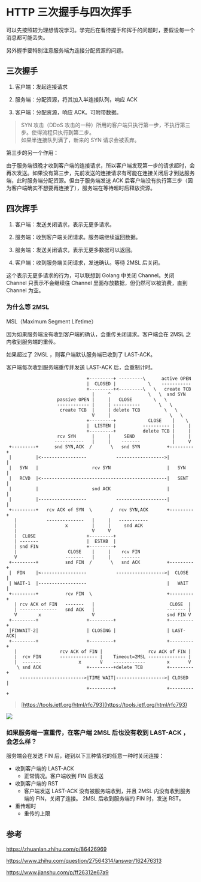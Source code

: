 # HTTP 三次握手与四次挥手


可以先按照较为理想情况学习。学完后在看待握手和挥手的问题时，要假设每一个消息都可能丢失。  

另外握手要特别注意服务端为连接分配资源的问题。

<!-- more -->

## 三次握手

1. 客户端：发起连接请求

2. 服务端：分配资源，将其加入半连接队列，响应 ACK

3. 客户端：分配资源，响应 ACK。可附带数据。

> SYN 攻击（DDoS 攻击的一种）所用的客户端只执行第一步，不执行第三步。使得流程只执行到第二步。   
> 如果半连接队列满了，新来的 SYN 请求会被丢弃。

第三步的另一个作用：

由于服务端很晚才收到客户端的连接请求，所以客户端发现第一步的请求超时，会再次发送。如果没有第三步，先前发送的连接请求有可能在连接关闭后才到达服务端，此时服务端分配资源。但由于服务端发送 ACK 后客户端没有执行第三步（因为客户端确实不想要再连接了），服务端在等待超时后释放资源。

## 四次挥手

1. 客户端：发送关闭请求，表示无更多请求。

2. 服务端：收到客户端关闭请求。服务端继续返回数据。

3. 服务端：发送关闭请求，表示无更多数据可以返回。

4. 客户端：收到服务端关闭请求，发送确认。等待 2MSL 后关闭。

这个表示无更多请求的行为，可以联想到 Golang 中关闭 Channel。关闭 Channel 只表示不会继续往 Channel 里面存放数据，但仍然可以被消费，直到 Channel 为空。

### 为什么等 2MSL

MSL（Maximum Segment Lifetime）

因为如果服务端没有收到客户端的确认，会重传关闭请求。客户端会在 2MSL 之内收到服务端的重传。

如果超过了 2MSL ，则客户端默认服务端已收到了 LAST-ACK。

客户端每次收到服务端重传并发送 LAST-ACK 后，会重制计时。

```
                              +---------+ ---------\      active OPEN
                              |  CLOSED |            \    -----------
                              +---------+<---------\   \   create TCB
                                |     ^              \   \  snd SYN
                   passive OPEN |     |   CLOSE        \   \
                   ------------ |     | ----------       \   \
                    create TCB  |     | delete TCB         \   \
                                V     |                      \   \
                              +---------+            CLOSE    |    \
                              |  LISTEN |          ---------- |     |
                              +---------+          delete TCB |     |
                   rcv SYN      |     |     SEND              |     |
                  -----------   |     |    -------            |     V
 +---------+      snd SYN,ACK  /       \   snd SYN          +---------+
 |         |<-----------------           ------------------>|         |
 |   SYN   |                    rcv SYN                     |   SYN   |
 |   RCVD  |<-----------------------------------------------|   SENT  |
 |         |                    snd ACK                     |         |
 |         |------------------           -------------------|         |
 +---------+   rcv ACK of SYN  \       /  rcv SYN,ACK       +---------+
   |           --------------   |     |   -----------
   |                  x         |     |     snd ACK
   |                            V     V
   |  CLOSE                   +---------+
   | -------                  |  ESTAB  |
   | snd FIN                  +---------+
   |                   CLOSE    |     |    rcv FIN
   V                  -------   |     |    -------
 +---------+          snd FIN  /       \   snd ACK          +---------+
 |  FIN    |<-----------------           ------------------>|  CLOSE  |
 | WAIT-1  |------------------                              |   WAIT  |
 +---------+          rcv FIN  \                            +---------+
   | rcv ACK of FIN   -------   |                            CLOSE  |
   | --------------   snd ACK   |                           ------- |
   V        x                   V                           snd FIN V
 +---------+                  +---------+                   +---------+
 |FINWAIT-2|                  | CLOSING |                   | LAST-ACK|
 +---------+                  +---------+                   +---------+
   |                rcv ACK of FIN |                 rcv ACK of FIN |
   |  rcv FIN       -------------- |    Timeout=2MSL -------------- |
   |  -------              x       V    ------------        x       V
    \ snd ACK                 +---------+delete TCB         +---------+
     ------------------------>|TIME WAIT|------------------>| CLOSED  |
                              +---------+                   +---------+
```

> [https://tools.ietf.org/html/rfc793](https://tools.ietf.org/html/rfc793)

![](https://pic2.zhimg.com/80/v2-7c402fde8210519feb8f65d41410c205_720w.jpg)


### 如果服务端一直重传，在客户端 2MSL 后也没有收到 LAST-ACK ，会怎么样？

服务端会在发送 FIN 后，碰到以下三种情况的任意一种时关闭连接：  

- 收到客户端的 LAST-ACK  
    + 正常情况。客户端收到 FIN 后发送
- 收到客户端的 RST  
    + 客户端发送 LAST-ACK 没有被服务端收到，并且 2MSL 内没有收到服务端的 FIN，关闭了连接。 2MSL 后收到服务端的 FIN 时，发送 RST。
- 重传超时  
    + 重传的上限

## 参考

https://zhuanlan.zhihu.com/p/86426969

https://www.zhihu.com/question/27564314/answer/162476313

https://www.jianshu.com/p/ff26312e67a9
